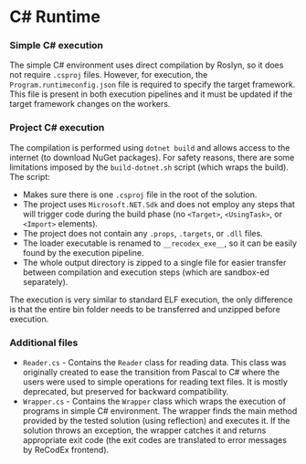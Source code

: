 # C# Runtime

### Simple C# execution

The simple C# environment uses direct compilation by Roslyn, so it does not require `.csproj` files. However, for execution, the `Program.runtimeconfig.json` file is required to specify the target framework. This file is present in both execution pipelines and it must be updated if the target framework changes on the workers.


### Project C# execution

The compilation is performed using `dotnet build` and allows access to the internet (to download NuGet packages). For safety reasons, there are some limitations imposed by the `build-dotnet.sh` script (which wraps the build). The script:
- Makes sure there is one `.csproj` file in the root of the solution.
- The project uses `Microsoft.NET.Sdk` and does not employ any steps that will trigger code during the build phase (no `<Target>`, `<UsingTask>`, or `<Import>` elements).
- The project does not contain any `.props`, `.targets`, or `.dll` files.
- The loader executable is renamed to `__recodex_exe__`, so it can be easily found by the execution pipeline.
- The whole output directory is zipped to a single file for easier transfer between compilation and execution steps (which are sandbox-ed separately).

The execution is very similar to standard ELF execution, the only difference is that the entire bin folder needs to be transferred and unzipped before execution.

### Additional files

- `Reader.cs` - Contains the `Reader` class for reading data. This class was originally created to ease the transition from Pascal to C# where the users were used to simple operations for reading text files. It is mostly deprecated, but preserved for backward compatibility.
- `Wrapper.cs` - Contains the `Wrapper` class which wraps the execution of programs in simple C# environment. The wrapper finds the main method provided by the tested solution (using reflection) and executes it. If the solution throws an exception, the wrapper catches it and returns appropriate exit code (the exit codes are translated to error messages by ReCodEx frontend).

